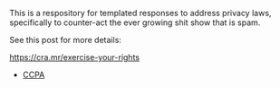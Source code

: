 This is a respository for templated responses to address privacy laws, specifically to counter-act the ever growing shit show that is spam.

See this post for more details:

https://cra.mr/exercise-your-rights

- [CCPA](https://github.com/dcramer/anti-spam/blob/main/CCPA)


